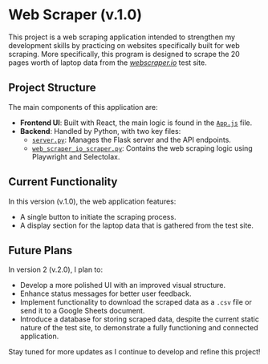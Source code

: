 # Web Scraper (v.1.0)

This project is a web scraping application intended to strengthen my development skills by practicing on websites specifically built for web scraping. More specifically, this program is designed to scrape the 20 pages worth of laptop data from the [*webscraper.io*](https://webscraper.io/test-sites/e-commerce/ajax/computers/laptops) test site.

## Project Structure

The main components of this application are:

- **Frontend UI**: Built with React, the main logic is found in the [`App.js`](https://github.com/Emmett922/eCommerce-Web-Scraper/blob/main/frontend/src/App.js) file.
- **Backend**: Handled by Python, with two key files:
  - [`server.py`](https://github.com/Emmett922/eCommerce-Web-Scraper/blob/main/backend/server.py): Manages the Flask server and the API endpoints.
  - [`web_scraper_io_scraper.py`](https://github.com/Emmett922/eCommerce-Web-Scraper/blob/main/backend/web_scraper_io_scraper.py): Contains the web scraping logic using Playwright and Selectolax.

## Current Functionality

In this version (v.1.0), the web application features:
- A single button to initiate the scraping process.
- A display section for the laptop data that is gathered from the test site.

## Future Plans

In version 2 (v.2.0), I plan to:
- Develop a more polished UI with an improved visual structure.
- Enhance status messages for better user feedback.
- Implement functionality to download the scraped data as a `.csv` file or send it to a Google Sheets document.
- Introduce a database for storing scraped data, despite the current static nature of the test site, to demonstrate a fully functioning and connected application.

Stay tuned for more updates as I continue to develop and refine this project!
